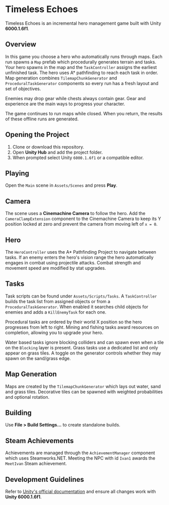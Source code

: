 # Timeless Echoes

Timeless Echoes is an incremental hero management game built with Unity **6000.1.6f1**.

## Overview
In this game you choose a hero who automatically runs through maps. Each run spawns a `Map` prefab which procedurally generates terrain and tasks.
Your hero spawns in the map and the `TaskController` assigns the earliest unfinished task. The hero uses A* pathfinding to reach each task in order.
Map generation combines `TilemapChunkGenerator` and `ProceduralTaskGenerator`
components so every run has a fresh layout and set of objectives.

Enemies may drop gear while chests always contain gear. Gear and experience are the main ways to progress your character.

The game continues to run maps while closed. When you return, the results of these offline runs are generated.

## Opening the Project
1. Clone or download this repository.
2. Open **Unity Hub** and add the project folder.
3. When prompted select Unity `6000.1.6f1` or a compatible editor.

## Playing
Open the `Main` scene in `Assets/Scenes` and press **Play**.

## Camera
The scene uses a **Cinemachine Camera** to follow the hero. Add the
`CameraClampExtension` component to the Cinemachine Camera to keep its Y
position locked at zero and prevent the camera from moving left of `x = 0`.

## Hero
The `HeroController` uses the A* Pathfinding Project to navigate between tasks.
If an enemy enters the hero's vision range the hero automatically engages in
combat using projectile attacks. Combat strength and movement speed are
modified by stat upgrades.

## Tasks
Task scripts can be found under `Assets/Scripts/Tasks`. A `TaskController`
builds the task list from assigned objects or from a `ProceduralTaskGenerator`.
When enabled it searches child objects for enemies and adds a `KillEnemyTask`
for each one.

Procedural tasks are ordered by their world X position so the hero progresses
from left to right. Mining and fishing tasks award resources on completion,
allowing you to upgrade your hero.

Water based tasks ignore blocking colliders and can spawn even when a tile on
the `Blocking` layer is present.
Grass tasks use a dedicated list and only appear on grass tiles. A toggle on the
generator controls whether they may spawn on the sand/grass edge.

## Map Generation
Maps are created by the `TilemapChunkGenerator` which lays out water, sand and
grass tiles. Decorative tiles can be spawned with weighted probabilities and
optional rotation.

## Building
Use **File > Build Settings...** to create standalone builds.

## Steam Achievements
Achievements are managed through the `AchievementManager` component which uses
Steamworks.NET. Meeting the NPC with id `Ivan1` awards the `MeetIvan` Steam
achievement.

## Development Guidelines
Refer to [Unity's official documentation](https://docs.unity3d.com) and ensure all changes work with **Unity 6000.1.6f1**.
